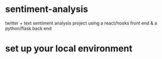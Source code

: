 # sentiment-analysis
twitter + text sentiment analysis project using a react/hooks front end & a python/flask back end <br>

# set up your local environment 

